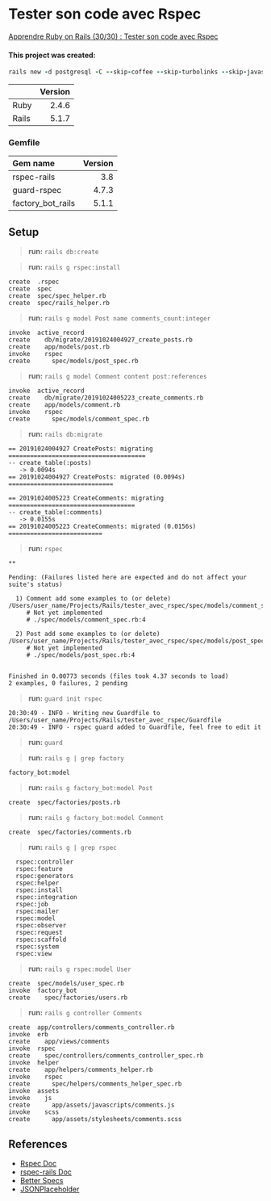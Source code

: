 # Tester son code avec Rspec

[Apprendre Ruby on Rails (30/30) : Tester son code avec Rspec][1]

#### This project was created:

```ruby
rails new -d postgresql -C --skip-coffee --skip-turbolinks --skip-javascript --skip-sprockets --no-rc tester_avec_rspec
```
||Version|
| :--- | ---: |
Ruby|2.4.6
Rails|5.1.7

### Gemfile

Gem name|Version
| :--- | ---: |
rspec-rails|3.8
guard-rspec|4.7.3
factory_bot_rails|5.1.1

## Setup
> **run:** `rails db:create`

> **run:** `rails g rspec:install`
```shell
create  .rspec
create  spec
create  spec/spec_helper.rb
create  spec/rails_helper.rb
```

> **run:** `rails g model Post name comments_count:integer`
```shell
invoke  active_record
create    db/migrate/20191024004927_create_posts.rb
create    app/models/post.rb
invoke    rspec
create      spec/models/post_spec.rb
```

> **run:** `rails g model Comment content post:references`
```shell
invoke  active_record
create    db/migrate/20191024005223_create_comments.rb
create    app/models/comment.rb
invoke    rspec
create      spec/models/comment_spec.rb
```

> **run:** `rails db:migrate`
```shell
== 20191024004927 CreatePosts: migrating ======================================
-- create_table(:posts)
   -> 0.0094s
== 20191024004927 CreatePosts: migrated (0.0094s) =============================

== 20191024005223 CreateComments: migrating ===================================
-- create_table(:comments)
   -> 0.0155s
== 20191024005223 CreateComments: migrated (0.0156s) ==========================
```

> **run:** `rspec`
```shell
**

Pending: (Failures listed here are expected and do not affect your suite's status)

  1) Comment add some examples to (or delete) /Users/user_name/Projects/Rails/tester_avec_rspec/spec/models/comment_spec.rb
     # Not yet implemented
     # ./spec/models/comment_spec.rb:4

  2) Post add some examples to (or delete) /Users/user_name/Projects/Rails/tester_avec_rspec/spec/models/post_spec.rb
     # Not yet implemented
     # ./spec/models/post_spec.rb:4


Finished in 0.00773 seconds (files took 4.37 seconds to load)
2 examples, 0 failures, 2 pending
```

> **run:** `guard init rspec`
```shell
20:30:49 - INFO - Writing new Guardfile to /Users/user_name/Projects/Rails/tester_avec_rspec/Guardfile
20:30:49 - INFO - rspec guard added to Guardfile, feel free to edit it
```
> **run:** `guard`

> **run:** `rails g | grep factory`
```shell
factory_bot:model
```

> **run:** `rails g factory_bot:model Post`
```shell
create  spec/factories/posts.rb
```

> **run:** `rails g factory_bot:model Comment`
```shell
create  spec/factories/comments.rb
```

> **run:** `rails g | grep rspec`
```shell
  rspec:controller
  rspec:feature
  rspec:generators
  rspec:helper
  rspec:install
  rspec:integration
  rspec:job
  rspec:mailer
  rspec:model
  rspec:observer
  rspec:request
  rspec:scaffold
  rspec:system
  rspec:view
```
> **run:** `rails g rspec:model User`
```shell
create  spec/models/user_spec.rb
invoke  factory_bot
create    spec/factories/users.rb
```

> **run:** `rails g controller Comments`
```shell
create  app/controllers/comments_controller.rb
invoke  erb
create    app/views/comments
invoke  rspec
create    spec/controllers/comments_controller_spec.rb
invoke  helper
create    app/helpers/comments_helper.rb
invoke    rspec
create      spec/helpers/comments_helper_spec.rb
invoke  assets
invoke    js
create      app/assets/javascripts/comments.js
invoke    scss
create      app/assets/stylesheets/comments.scss
```

## References

- [Rspec Doc][2]
- [rspec-rails Doc][3]
- [Better Specs][4]
- [JSONPlaceholder][5]

[1]: https://youtu.be/c9xe9VxkAjI
[2]: https://rspec.info/
[3]: https://relishapp.com/rspec/rspec-rails/docs
[4]: http://www.betterspecs.org/
[5]: https://jsonplaceholder.typicode.com/users
